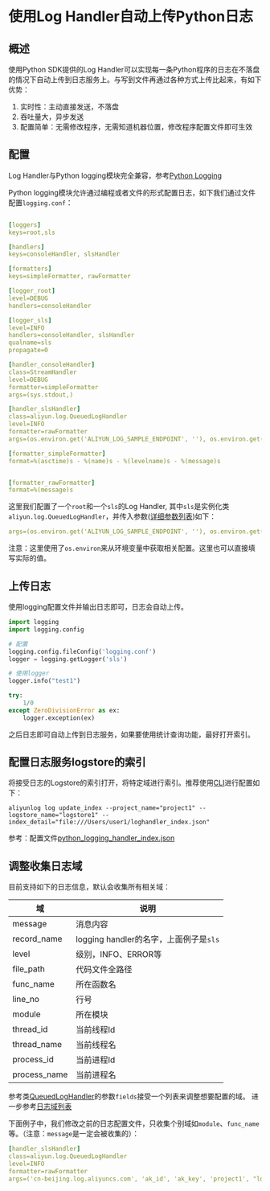 # 使用Log Handler自动上传Python日志

## 概述

使用Python SDK提供的Log Handler可以实现每一条Python程序的日志在不落盘的情况下自动上传到日志服务上。与写到文件再通过各种方式上传比起来，有如下优势：

1. 实时性：主动直接发送，不落盘
2. 吞吐量大，异步发送
3. 配置简单：无需修改程序，无需知道机器位置，修改程序配置文件即可生效


## 配置
Log Handler与Python logging模块完全兼容，参考[Python Logging](https://docs.python.org/2/library/logging.config.html)

Python logging模块允许通过编程或者文件的形式配置日志，如下我们通过文件配置`logging.conf`：

```yaml

[loggers]
keys=root,sls

[handlers]
keys=consoleHandler, slsHandler

[formatters]
keys=simpleFormatter, rawFormatter

[logger_root]
level=DEBUG
handlers=consoleHandler

[logger_sls]
level=INFO
handlers=consoleHandler, slsHandler
qualname=sls
propagate=0

[handler_consoleHandler]
class=StreamHandler
level=DEBUG
formatter=simpleFormatter
args=(sys.stdout,)

[handler_slsHandler]
class=aliyun.log.QueuedLogHandler
level=INFO
formatter=rawFormatter
args=(os.environ.get('ALIYUN_LOG_SAMPLE_ENDPOINT', ''), os.environ.get('ALIYUN_LOG_SAMPLE_ACCESSID', ''), os.environ.get('ALIYUN_LOG_SAMPLE_ACCESSKEY', ''), os.environ.get('ALIYUN_LOG_SAMPLE_TMP_PROJECT', ''), "logstore")

[formatter_simpleFormatter]
format=%(asctime)s - %(name)s - %(levelname)s - %(message)s


[formatter_rawFormatter]
format=%(message)s

```

这里我们配置了一个`root`和一个`sls`的Log Handler, 其中`sls`是实例化类`aliyun.log.QueuedLogHandler`，并传入参数([详细参数列表](https://aliyun-log-python-sdk.readthedocs.io/api.html#aliyun.log.QueuedLogHandler))如下：
```yaml
args=(os.environ.get('ALIYUN_LOG_SAMPLE_ENDPOINT', ''), os.environ.get('ALIYUN_LOG_SAMPLE_ACCESSID', ''), os.environ.get('ALIYUN_LOG_SAMPLE_ACCESSKEY', ''), os.environ.get('ALIYUN_LOG_SAMPLE_TMP_PROJECT', ''), "logstore")
```

注意：这里使用了`os.environ`来从环境变量中获取相关配置。这里也可以直接填写实际的值。

## 上传日志

使用logging配置文件并输出日志即可，日志会自动上传。

```python
import logging
import logging.config

# 配置
logging.config.fileConfig('logging.conf')
logger = logging.getLogger('sls')

# 使用logger
logger.info("test1")

try:
    1/0
except ZeroDivisionError as ex:
    logger.exception(ex)
```

之后日志即可自动上传到日志服务，如果要使用统计查询功能，最好打开索引。


## 配置日志服务logstore的索引

将接受日志的Logstore的索引打开，将特定域进行索引。推荐使用[CLI](http://aliyun-log-cli.readthedocs.io/)进行配置如下：


```shell
aliyunlog log update_index --project_name="project1" --logstore_name="logstore1" --index_detail="file:///Users/user1/loghandler_index.json"
```

参考：配置文件[python_logging_handler_index.json](https://github.com/aliyun/aliyun-log-cli/tree/master/tests/index/python_logging_handler_index.json)

## 调整收集日志域

目前支持如下的日志信息，默认会收集所有相关域：

| 域 | 说明 |
| -- | -- |
| message | 消息内容 | 
| record_name | logging handler的名字，上面例子是`sls` | 
| level | 级别，INFO、ERROR等 | 
| file_path | 代码文件全路径 |
| func_name | 所在函数名 |
| line_no | 行号 | 
| module | 所在模块 | 
| thread_id | 当前线程Id | 
| thread_name | 当前线程名 | 
| process_id | 当前进程Id | 
| process_name | 当前进程名 | 

参考类[QueuedLogHandler](https://aliyun-log-python-sdk.readthedocs.io/api.html#aliyun.log.QueuedLogHandler)的参数`fields`接受一个列表来调整想要配置的域。
进一步参考[日志域列表](https://aliyun-log-python-sdk.readthedocs.io/api.html#aliyun.log.LogFields)

下面例子中，我们修改之前的日志配置文件，只收集个别域如`module`、`func_name`等。（注意：`message`是一定会被收集的）：

```yaml
[handler_slsHandler]
class=aliyun.log.QueuedLogHandler
level=INFO
formatter=rawFormatter
args=('cn-beijing.log.aliyuncs.com', 'ak_id', 'ak_key', 'project1', "logstore1", 'mytopic', ['level', 'func_name', 'module', 'line_no']  )

```
